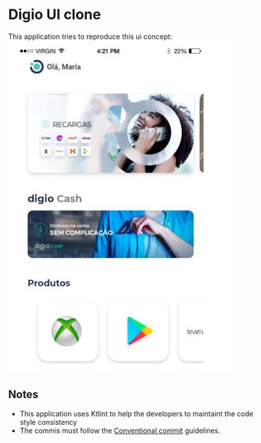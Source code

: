 # Digio UI clone

This application tries to reproduce this ui concept:
![](./screenshots/image.png)

## Notes

- This application uses Ktlint to help the developers to maintaint the code style consistency
- The commis must follow the [Conventional commit](https://www.conventionalcommits.org/en/v1.0.0/) guidelines.
